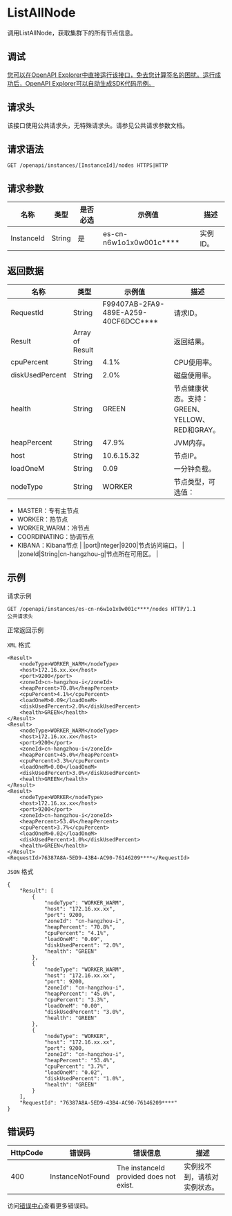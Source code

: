 # ListAllNode

调用ListAllNode，获取集群下的所有节点信息。

## 调试

[您可以在OpenAPI Explorer中直接运行该接口，免去您计算签名的困扰。运行成功后，OpenAPI Explorer可以自动生成SDK代码示例。](https://api.aliyun.com/#product=elasticsearch&api=ListAllNode&type=ROA&version=2017-06-13)

## 请求头

该接口使用公共请求头，无特殊请求头。请参见公共请求参数文档。

## 请求语法

```
GET /openapi/instances/[InstanceId]/nodes HTTPS|HTTP
```

## 请求参数

|名称|类型|是否必选|示例值|描述|
|--|--|----|---|--|
|InstanceId|String|是|es-cn-n6w1o1x0w001c\*\*\*\*|实例ID。 |

## 返回数据

|名称|类型|示例值|描述|
|--|--|---|--|
|RequestId|String|F99407AB-2FA9-489E-A259-40CF6DCC\*\*\*\*|请求ID。 |
|Result|Array of Result| |返回结果。 |
|cpuPercent|String|4.1%|CPU使用率。 |
|diskUsedPercent|String|2.0%|磁盘使用率。 |
|health|String|GREEN|节点健康状态。支持：GREEN、YELLOW、RED和GRAY。 |
|heapPercent|String|47.9%|JVM内存。 |
|host|String|10.6.15.32|节点IP。 |
|loadOneM|String|0.09|一分钟负载。 |
|nodeType|String|WORKER|节点类型，可选值：

 -   MASTER：专有主节点
-   WORKER：热节点
-   WORKER\_WARM：冷节点
-   COORDINATING：协调节点
-   KIBANA：Kibana节点 |
|port|Integer|9200|节点访问端口。 |
|zoneId|String|cn-hangzhou-g|节点所在可用区。 |

## 示例

请求示例

```
GET /openapi/instances/es-cn-n6w1o1x0w001c****/nodes HTTP/1.1
公共请求头
```

正常返回示例

`XML` 格式

```
<Result>
    <nodeType>WORKER_WARM</nodeType>
    <host>172.16.xx.xx</host>
    <port>9200</port>
    <zoneId>cn-hangzhou-i</zoneId>
    <heapPercent>70.8%</heapPercent>
    <cpuPercent>4.1%</cpuPercent>
    <loadOneM>0.09</loadOneM>
    <diskUsedPercent>2.0%</diskUsedPercent>
    <health>GREEN</health>
</Result>
<Result>
    <nodeType>WORKER_WARM</nodeType>
    <host>172.16.xx.xx</host>
    <port>9200</port>
    <zoneId>cn-hangzhou-i</zoneId>
    <heapPercent>45.0%</heapPercent>
    <cpuPercent>3.3%</cpuPercent>
    <loadOneM>0.00</loadOneM>
    <diskUsedPercent>3.0%</diskUsedPercent>
    <health>GREEN</health>
</Result>
<Result>
    <nodeType>WORKER</nodeType>
    <host>172.16.xx.xx</host>
    <port>9200</port>
    <zoneId>cn-hangzhou-i</zoneId>
    <heapPercent>53.4%</heapPercent>
    <cpuPercent>3.7%</cpuPercent>
    <loadOneM>0.02</loadOneM>
    <diskUsedPercent>1.0%</diskUsedPercent>
    <health>GREEN</health>
</Result>
<RequestId>76387A8A-5ED9-43B4-AC90-76146209****</RequestId>
```

`JSON` 格式

```
{
	"Result": [
		{
			"nodeType": "WORKER_WARM",
			"host": "172.16.xx.xx",
			"port": 9200,
			"zoneId": "cn-hangzhou-i",
			"heapPercent": "70.8%",
			"cpuPercent": "4.1%",
			"loadOneM": "0.09",
			"diskUsedPercent": "2.0%",
			"health": "GREEN"
		},
		{
			"nodeType": "WORKER_WARM",
			"host": "172.16.xx.xx",
			"port": 9200,
			"zoneId": "cn-hangzhou-i",
			"heapPercent": "45.0%",
			"cpuPercent": "3.3%",
			"loadOneM": "0.00",
			"diskUsedPercent": "3.0%",
			"health": "GREEN"
		},
		{
			"nodeType": "WORKER",
			"host": "172.16.xx.xx",
			"port": 9200,
			"zoneId": "cn-hangzhou-i",
			"heapPercent": "53.4%",
			"cpuPercent": "3.7%",
			"loadOneM": "0.02",
			"diskUsedPercent": "1.0%",
			"health": "GREEN"
		}
	],
	"RequestId": "76387A8A-5ED9-43B4-AC90-76146209****"
}
```

## 错误码

|HttpCode|错误码|错误信息|描述|
|--------|---|----|--|
|400|InstanceNotFound|The instanceId provided does not exist.|实例找不到，请核对实例状态。|

访问[错误中心](https://error-center.alibabacloud.com/status/product/elasticsearch)查看更多错误码。

